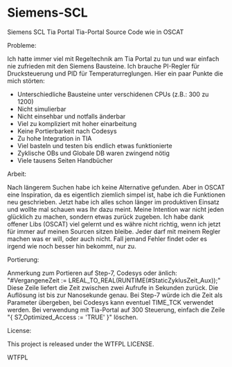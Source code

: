 # Siemens-SCL
Siemens SCL Tia Portal Tia-Portal Source Code wie in OSCAT 

Probleme:

Ich hatte immer viel mit Regeltechnik am Tia Portal zu tun und war einfach nie zufrieden mit den Siemens Bausteine. Ich brauche PI-Regler für Drucksteuerung und PID für Temperaturreglungen. Hier ein paar Punkte die mich störten:
- Unterschiedliche Bausteine unter verschidenen CPUs (z.B.: 300 zu 1200)
- Nicht simulierbar
- Nicht einsehbar und notfalls änderbar
- Viel zu kompliziert mit hoher einarbeitung
- Keine Portierbarkeit nach Codesys
- Zu hohe Integration in TIA
- Viel basteln und testen bis endlich etwas funktionierte
- Zyklische OBs und Globale DB waren zwingend nötig 
- Viele tausens Seiten Handbücher

Arbeit:

Nach längerem Suchen habe ich keine Alternative gefunden. Aber in OSCAT eine Inspiration, da es eigentlich ziemlich simpel ist, habe ich die Funktionen neu geschrieben. Jetzt habe ich alles schon länger im produktiven Einsatz und wollte mal schauen was Ihr dazu meint. 
Meine Intention war nicht jeden glücklich zu machen, sondern etwas zurück zugeben. Ich habe dank offener Libs (OSCAT) viel gelernt und es währe nicht richtig, wenn ich jetzt für immer auf meinen Sourcen sitzen bleibe. Jeder darf mit meinem Regler machen was er will, oder auch nicht. Fall jemand Fehler findet oder es irgend wie noch besser hin bekommt, nur zu. 

Portierung:

Anmerkung zum Portieren auf Step-7, Codesys oder änlich:
"#VergangeneZeit := LREAL_TO_REAL(RUNTIME(#StaticZyklusZeit_Aux));"
Diese Zeile liefert die Zeit zwischen zwei Aufrufe in Sekunden zurück. Die Auflösung ist bis zur Nanosekunde genau. Bei Step-7 würde ich die Zeit als Parameter übergeben, bei Codesys kann eventuel TIME_TCK verwendet werden. 
Bei verwendung mit Tia-Portal auf 300 Steuerung, einfach die Zeile "{ S7_Optimized_Access := 'TRUE' }" löschen.

License:

This project is released under the WTFPL LICENSE.

<a href="http://www.wtfpl.net/"><img src="http://www.wtfpl.net/wp-content/uploads/2012/12/wtfpl-badge-4.png"
       width="80" height="15" alt="WTFPL" /></a>
